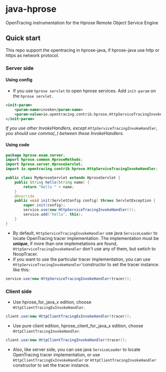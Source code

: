 # java-hprose
OpenTracing instrumentation for the Hprose Remote Object Service Engine

## Quick start
This repo support the opentracing in hprose-java, if hprose-java use http or https as network protocol.

### Server side
#### Using config 
* If you use `hprose servlet` to open hprose services. Add `init-param` on the `hprose servlet`.
```xml
<init-param>
    <param-name>invoke</param-name>
    <param-value>io.opentracing.contrib.hprose.HttpServiceTracingInvokeHandler</param-value>
</init-param>
```

_If you use other InvokeHandlers, except `HttpServiceTracingInvokeHandler`, you should use comma(`,`) between these InvokeHandlers._

#### Using code
```java
package hprose.exam.server;
import hprose.common.HproseMethods;
import hprose.server.HproseServlet;
import io.opentracing.contrib.hprose.HttpServiceTracingInvokeHandler;

public class MyHproseServlet extends HproseServlet {
    public String hello(String name) {
        return "Hello " + name;
    }
    @Override
    public void init(ServletConfig config) throws ServletException {
        super.init(config);
        service.use(new HttpServiceTracingInvokeHandler());
        service.add("hello", this);
    }
}
```

* By default, `HttpServiceTracingInvokeHandler` use java `ServiceLoader` to locate OpenTracing tracer implementation. The implementation must be **unique**, if more than one implemetations are found, `HttpServiceTracingInvokeHandler` don't use any of them, but swtich to NoopTracer.
* if you want to use the particular tracer implementation, you can use `HttpServiceTracingInvokeHandler`'constructor to set the tracer instance. like this:
```java
service.use(new HttpServiceTracingInvokeHandler(tracer));
```

### Client side
* Use hprose_for_java_x edition, choose `HttpClientTracingExInvokeHandler`.
```java
client.use(new HttpClientTracingExInvokeHandler(tracer));
```

* Use pure client edition, hprose_client_for_java_x edition, choose `HttpClientTracingInvokeHandler`.
```java
client.use(new HttpClientTracingInvokeHandler(tracer));
```

* Also, like server side, you can use java `ServiceLoader` to locate OpenTracing tracer implementation, or use `HttpClientTracingExInvokeHandler` or `HttpClientTracingInvokeHandler` constructor to set the tracer instance.
